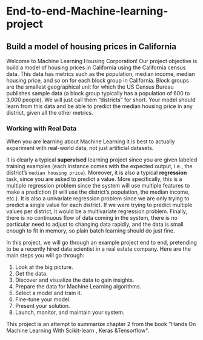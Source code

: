# End-to-end-Machine-learning-project
## Build a model of housing prices in California 

Welcome to Machine Learning Housing Corporation! Our project objective is build a model of housing prices in California using the California census
data. This data has metrics such as the population, median income, median housing
price, and so on for each block group in California. Block groups are the smallest
geographical unit for which the US Census Bureau publishes sample data (a block
group typically has a population of 600 to 3,000 people). We will just call them “districts”
for short.
Your model should learn from this data and be able to predict the median housing
price in any district, given all the other metrics.

### Working with Real Data
When you are learning about Machine Learning it is best to actually experiment with
real-world data, not just artificial datasets.

it is clearly a typical **supervised** learning project
since you are given labeled training examples (each instance comes with the expected
output, i.e., the district’s `median housing price`). Moreover, it is also a typical **regression**
task, since you are asked to predict a value. More specifically, this is a multiple
regression problem since the system will use multiple features to make a prediction (it
will use the district’s population, the median income, etc.). It is also a univariate
regression problem since we are only trying to predict a single value for each district.
If we were trying to predict multiple values per district, it would be a multivariate
regression problem. Finally, there is no continuous flow of data coming in the system,
there is no particular need to adjust to changing data rapidly, and the data is small
enough to fit in memory, so plain batch learning should do just fine.

In this project, we will go through an example project end to end, pretending to be a
recently hired data scientist in a real estate company. Here are the main steps you will
go through:
1. Look at the big picture.
2. Get the data.
3. Discover and visualize the data to gain insights.
4. Prepare the data for Machine Learning algorithms.
5. Select a model and train it.
6. Fine-tune your model.
7. Present your solution.
8. Launch, monitor, and maintain your system.

This project is an attempt to summarize chapter 2 from the book "Hands On Machine Learning With Scikit-learn , Keras &Tensorflow".
